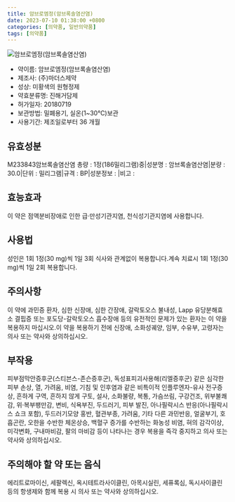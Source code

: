 ```yaml
---
title: 암브로엠정(암브록솔염산염)
date: 2023-07-10 01:38:00 +0800
categories: [의약품, 일반의약품]
tags: [의약품]
---
```

![암브로엠정(암브록솔염산염)](https://nedrug.mfds.go.kr/pbp/cmn/itemImageDownload/154055956537300076)

- 약이름: 암브로엠정(암브록솔염산염)
- 제조사: (주)마더스제약
- 성상: 미황색의 원형정제
- 약효분류명: 진해거담제
- 허가일자: 20180719
- 보관방법: 밀폐용기, 실온(1~30℃)보관
- 사용기간: 제조일로부터 36 개월
## 유효성분
M233843암브록솔염산염
총량 : 1정(186밀리그램)중|성분명 : 암브록솔염산염|분량 : 30.0|단위 : 밀리그램|규격 : BP|성분정보 : |비고 :
## 효능효과
이 약은 점액분비장애로 인한 급·만성기관지염, 천식성기관지염에 사용합니다.
## 사용법
성인은 1회 1정(30 mg)씩 1일 3회 식사와 관계없이 복용합니다.계속 치료시 1회 1정(30 mg)씩 1일 2회 복용합니다.
## 주의사항
이 약에 과민증 환자, 심한 신장애, 심한 간장애, 갈락토오스 불내성, Lapp 유당분해효소 결핍증 또는 포도당-갈락토오스 흡수장애 등의 유전적인 문제가 있는 환자는 이 약을 복용하지 마십시오.이 약을 복용하기 전에 신장애, 소화성궤양, 임부, 수유부, 고령자는 의사 또는 약사와 상의하십시오.
## 부작용
피부점막안증후군(스티븐스-존슨증후군), 독성표피괴사용해(리엘증후군) 같은 심각한 피부 손상, 열, 가려움, 비염, 기침 및 인후염과 같은 비특이적 인플루엔자-유사 전구증상, 흔하게 구역, 흔하지 않게 구토, 설사, 소화불량, 복통, 가슴쓰림, 구강건조, 위부불쾌감, 위·복부팽만감, 변비, 식욕부진, 두드러기, 피부 발진, 아나필락시스 반응(아나필락시스 쇼크 포함), 두드러기모양 홍반, 혈관부종, 가려움, 기타 다른 과민반응, 얼굴부기, 호흡곤란, 오한을 수반한 체온상승, 백혈구 증가를 수반하는 화농성 비염, 혀의 감각이상, 미각변화, 구내마비감, 팔의 마비감 등이 나타나는 경우 복용을 즉각 중지하고 의사 또는 약사와 상의하십시오.
## 주의해야 할 약 또는 음식
에리트로마이신, 세팔렉신, 옥시테트라사이클린, 아목시실린, 세퓨록심, 독시사이클린 등의 항생제와 함께 복용 시 의사 또는 약사와 상의하십시오.
